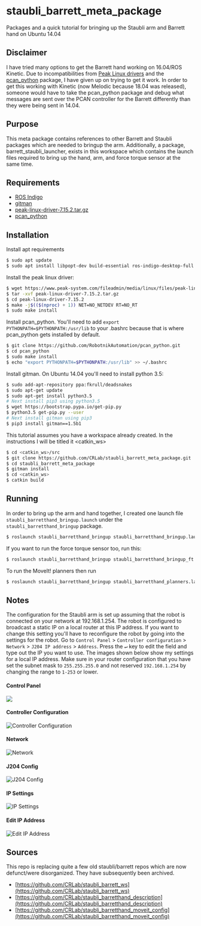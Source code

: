 # staubli_barrett_meta_package
Packages and a quick tutorial for bringing up the Staubli arm and Barrett hand on Ubuntu 14.04

## Disclaimer
I have tried many options to get the Barrett hand working on 16.04/ROS Kinetic. Due to incompatibilities from [Peak Linux drivers](http://www.peak-system.com/fileadmin/media/linux/index.htm) and the [pcan_python](https://github.com/RobotnikAutomation/pcan_python) package, I have given up on trying to get it work. In order to get this working with Kinetic (now Melodic because 18.04 was released), someone would have to take the pcan_python package and debug what messages are sent over the PCAN controller for the Barrett differently than they were being sent in 14.04. 

## Purpose
This meta package contains references to other Barrett and Staubli packages which are needed to bringup the arm. Additionally, a package, barrett_staubli_launcher, exists in this workspace which contains the launch files required to bring up the hand, arm, and force torque sensor at the same time. 

## Requirements

- [ROS Indigo](http://wiki.ros.org/indigo)
- [gitman](https://github.com/jacebrowning/gitman)
- [peak-linux-driver-7.15.2.tar.gz](https://www.peak-system.com/fileadmin/media/linux/files/peak-linux-driver-7.15.2.tar.gz)
- [pcan_python](https://github.com/RobotnikAutomation/pcan_python)

## Installation

Install apt requirements
```bash
$ sudo apt update
$ sudo apt install libpopt-dev build-essential ros-indigo-desktop-full swig
```

Install the peak linux driver:
```bash
$ wget https://www.peak-system.com/fileadmin/media/linux/files/peak-linux-driver-7.15.2.tar.gz
$ tar -xvf peak-linux-driver-7.15.2.tar.gz
$ cd peak-linux-driver-7.15.2
$ make -j$(($(nproc) + 1)) NET=NO_NETDEV RT=NO_RT
$ sudo make install
```

Install pcan_python. You'll need to add `export PYTHONPATH=$PYTHONPATH:/usr/lib` to your .bashrc because that is where pcan_python gets installed by default.
```bash
$ git clone https://github.com/RobotnikAutomation/pcan_python.git
$ cd pcan_python
$ sudo make install
$ echo "export PYTHONPATH=$PYTHONPATH:/usr/lib" >> ~/.bashrc
```

Install gitman. On Ubuntu 14.04 you'll need to install python 3.5:
```bash
$ sudo add-apt-repository ppa:fkrull/deadsnakes
$ sudo apt-get update
$ sudo apt-get install python3.5
# Next install pip3 using python3.5
$ wget https://bootstrap.pypa.io/get-pip.py
$ python3.5 get-pip.py --user
# Next install gitman using pip3
$ pip3 install gitman==1.5b1
```

This tutorial assumes you have a workspace already created. In the instructions I will be titled it <catkin_ws>
```bash
$ cd <catkin_ws>/src
$ git clone https://github.com/CRLab/staubli_barrett_meta_package.git
$ cd staubli_barrett_meta_package
$ gitman install
$ cd <catkin_ws>
$ catkin build
```

## Running
In order to bring up the arm and hand together, I created one launch file `staubli_barretthand_bringup.launch` under the `staubli_barretthand_bringup` package.
```bash
$ roslaunch staubli_barretthand_bringup staubli_barretthand_bringup.launch
```
If you want to run the force torque sensor too, run this:
```bash
$ roslaunch staubli_barretthand_bringup staubli_barretthand_bringup_ft.launch
```

To run the MoveIt! planners then run
```bash
$ roslaunch staubli_barretthand_bringup staubli_barretthand_planners.launch
```

## Notes
The configuration for the Staubli arm is set up assuming that the robot is connected on your network at 192.168.1.254. The robot is configured to broadcast a static IP on a local router at this IP address. If you want to change this setting you'll have to reconfigure the robot by going into the settings for the robot. Go to `Control Panel` > `Controller configuration` > `Network` > `J204 IP address` > `Address`. Press the <kbd>↵</kbd> key to edit the field and type out the IP you want to use. The images shown below show my settings for a local IP address. Make sure in your router configuration that you have set the subnet mask to `255.255.255.0` and not reserved `192.168.1.254` by changing the range to `1-253` or lower. 

#### Control Panel
<img src="./_images/control_panel.png" />

#### Controller Configuration
![Controller Configuration](_images/controller_configuration.png "Controller Configuration")

#### Network
![Network](_images/network.png "Network")

#### J204 Config
![J204 Config](_images/J204.png "J204 Config")

#### IP Settings
![IP Settings](_images/IP_settings.png "IP Settings")

#### Edit IP Address
![Edit IP Address](_images/edit_IP.png "Edit IP Address")


## Sources
This repo is replacing quite a few old staubli/barrett repos which are now defunct/were disorganized. They have subsequently been archived.
- [https://github.com/CRLab/staubli_barrett_ws](https://github.com/CRLab/staubli_barrett_ws)
- [https://github.com/CRLab/staubli_barretthand_description](https://github.com/CRLab/staubli_barretthand_description)
- [https://github.com/CRLab/staubli_barretthand_moveit_config](https://github.com/CRLab/staubli_barretthand_moveit_config)
